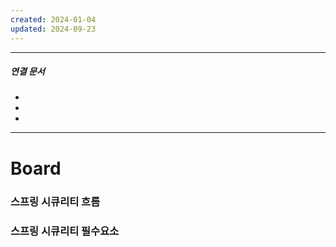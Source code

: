 ```yaml
---
created: 2024-01-04
updated: 2024-09-23
---
```

----
##### 연결 문서

- 
- 
- 
---

# **Board**

### 스프링 시큐리티 흐름

### 스프링 시큐리티 필수요소


